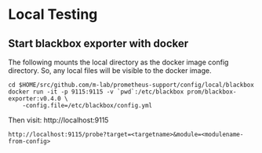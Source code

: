 # Local Testing

## Start blackbox exporter with docker

The following mounts the local directory as the docker image config directory.
So, any local files will be visible to the docker image.

```
cd $HOME/src/github.com/m-lab/prometheus-support/config/local/blackbox
docker run -it -p 9115:9115 -v `pwd`:/etc/blackbox prom/blackbox-exporter:v0.4.0 \
    -config.file=/etc/blackbox/config.yml
```


Then visit: http://localhost:9115

    http://localhost:9115/probe?target=<targetname>&module=<modulename-from-config>
